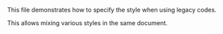 This file demonstrates how to specify the style when using legacy codes.

This allows mixing various styles in the same document.

